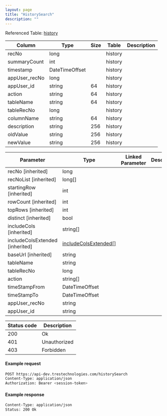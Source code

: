 ```yaml
---
layout: page
title: "HistorySearch"
description: ""
---
```




Referenced Table: [history](/history)

| Column | Type | Size | Table | Description |
| ------ | ---- | ---- | ----- | ----------- |
| recNo | long |  | history | 
| summaryCount | int |  | history | 
| timestamp | DateTimeOffset |  | history | 
| appUser_recNo | long |  | history | 
| appUser_id | string | 64 | history | 
| action | string | 64 | history | 
| tableName | string | 64 | history | 
| tableRecNo | long |  | history | 
| columnName | string | 64 | history | 
| description | string | 256 | history | 
| oldValue | string | 256 | history | 
| newValue | string | 256 | history | 

| Parameter | Type | Linked Parameter | Description |
| --------- | ---- | ---------------- | ----------- |
| recNo [inherited] | long |  | 
| recNoList [inherited] | long[] |  | 
| startingRow [inherited] | int |  | 
| rowCount [inherited] | int |  | 
| topRows [inherited] | int |  | 
| distinct [inherited] | bool |  | 
| includeCols [inherited] | string[] |  | 
| includeColsExtended [inherited] | [includeColsExtended[]](/includeColsExtended) |  | 
| baseUrl [inherited] | string |  | 
| tableName | string |  | 
| tableRecNo | long |  | 
| action | string[] |  | 
| timeStampFrom | DateTimeOffset |  | 
| timeStampTo | DateTimeOffset |  | 
| appUser_recNo | string |  | 
| appUser_id | string |  | 

| Status code | Description |
| ----------- | ----------- |
| 200 | Ok |
| 401 | Unauthorized |
| 403 | Forbidden |

#### Example request
```sh
POST https://api-dev.trestechnologies.com/historySearch
Content-Type: application/json
Authorization: Bearer <session-token>
```

#### Example response
```sh
Content-Type: application/json
Status: 200 Ok
```

